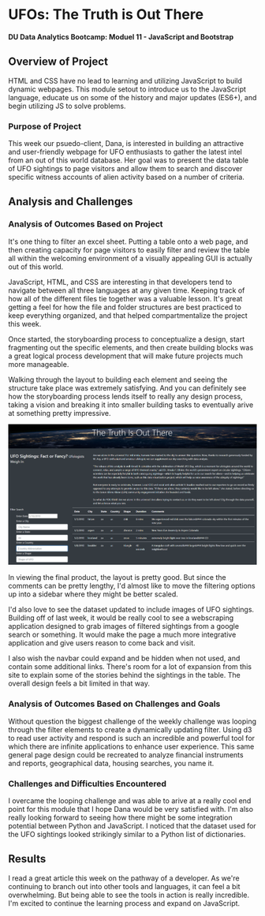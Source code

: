 <div class="jumbotron">
  <h1 class="display-4">UFOs: The Truth is Out There</h1>
  <h4>DU Data Analytics Bootcamp: Moduel 11 - JavaScript and Bootstrap</h4>
</div>

## Overview of Project
HTML and CSS have no lead to learning and utilizing JavaScript to build dynamic webpages. This module setout to introduce us to the JavaScript language, educate us on some of the history and major updates (ES6+), and begin utilizing JS to solve problems.

### Purpose of Project
This week our psuedo-client, Dana, is interested in building an attractive and user-friendly webpage for UFO enthusiasts to gather the latest intel from an out of this world database. Her goal was to present the data table of UFO sightings to page visitors and allow them to search and discover specific witness accounts of alien activity based on a number of criteria.

## Analysis and Challenges

### Analysis of Outcomes Based on Project
It's one thing to filter an excel sheet. Putting a table onto a web page, and then creating capacity for page visitors to easily filter and review the table all within the welcoming environment of a visually appealing GUI is actually out of this world. 

JavaScript, HTML, and CSS are interesting in that developers tend to navigate between all three languages at any given time. Keeping track of how all of the different files tie together was a valuable lesson. It's great getting a feel for how the file and folder structures are best practiced to keep everything organized, and that helped compartmentalize the project this week.

Once started, the storyboarding process to conceptualize a design, start fragmenting out the specific elements, and then create building blocks was a great logical process development that will make future projects much more manageable.

<div class="container-fluid">
    <div class="row">
        <div class="col-md-4">
            <p>Walking through the layout to building each element and seeing the structure take place was extremely satisfying. And you can definitely see how the storyboarding process lends itself to really any design process, taking a vision and breaking it into smaller building tasks to eventually arive at something pretty impressive.</p>
        </div>
        <div class="col-md-8">
            <img src="https://github.com/cb19weber/UFOs/blob/main/static/images/page_example.png">
        </div>
    </div>
</div>

In viewing the final product, the layout is pretty good. But since the comments can be pretty lengthy, I'd almost like to move the filtering options up into a sidebar where they might be better scaled.

I'd also love to see the dataset updated to include images of UFO sightings. Building off of last week, it would be really cool to see a webscraping application designed to grab images of filtered sightings from a google search or something. It would make the page a much more integrative application and give users reason to come back and visit.

I also wish the navbar could expand and be hidden when not used, and contain some additional links. There's room for a lot of expansion from this site to explain some of the stories behind the sightings in the table. The overall design feels a bit limited in that way.

### Analysis of Outcomes Based on Challenges and Goals
Without question the biggest challenge of the weekly challenge was looping through the filter elements to create a dynamically updating filter. Using d3 to read user activity and respond is such an incredible and powerful tool for which there are infinite applications to enhance user experience. This same general page design could be recreated to analyze financial instruments and reports, geographical data, housing searches, you name it.

### Challenges and Difficulties Encountered
I overcame the looping challenge and was able to arive at a really cool end point for this module that I hope Dana would be very satisfied with. I'm also really looking forward to seeing how there might be some integration potential between Python and JavaScript. I noticed that the dataset used for the UFO sightings looked strikingly similar to a Python list of dictionaries.

## Results
I read a great article this week on the pathway of a developer. As we're continuing to branch out into other tools and languages, it can feel a bit overwhelming. But being able to see the tools in action is really incredible. I'm excited to continue the learning process and expand on JavaScript.